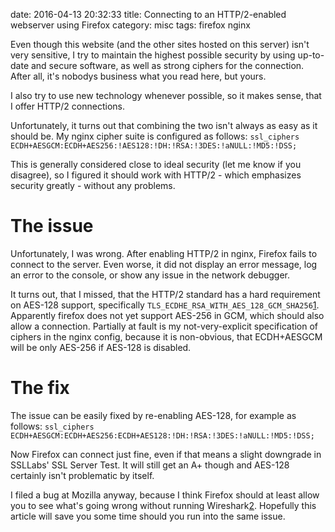 date: 2016-04-13 20:32:33
title: Connecting to an HTTP/2-enabled webserver using Firefox
category: misc
tags: firefox nginx

Even though this website (and the other sites hosted on this server) isn't very sensitive, I try to maintain the highest possible security by using up-to-date and secure software, as well as strong ciphers for the connection.
After all, it's nobodys business what you read here, but yours.

I also try to use new technology whenever possible, so it makes sense, that I offer HTTP/2 connections.


Unfortunately, it turns out that combining the two isn't always as easy as it should be.
My nginx cipher suite is configured as follows:
`ssl_ciphers ECDH+AESGCM:ECDH+AES256:!AES128:!DH:!RSA:!3DES:!aNULL:!MD5:!DSS;`

This is generally considered close to ideal security (let me know if you disagree), so I figured it should work with HTTP/2 - which emphasizes security greatly - without any problems.

The issue
=========

Unfortunately, I was wrong. After enabling HTTP/2 in nginx, Firefox fails to connect to the server.
Even worse, it did not display an error message, log an error to the console, or show any issue in the network debugger.

It turns out, that I missed, that the HTTP/2 standard has a hard requirement on AES-128 support, specifically `TLS_ECDHE_RSA_WITH_AES_128_GCM_SHA256`[1].
Apparently firefox does not yet support AES-256 in GCM, which should also allow a connection.
Partially at fault is my not-very-explicit specification of ciphers in the nginx config, because it is non-obvious, that ECDH+AESGCM will be only AES-256 if AES-128 is disabled.

The fix
=======

The issue can be easily fixed by re-enabling AES-128, for example as follows:
`ssl_ciphers ECDH+AESGCM:ECDH+AES256:ECDH+AES128:!DH:!RSA:!3DES:!aNULL:!MD5:!DSS;`

Now Firefox can connect just fine, even if that means a slight downgrade in SSLLabs' SSL Server Test.
It will still get an A+ though and AES-128 certainly isn't problematic by itself.

I filed a bug at Mozilla anyway, because I think Firefox should at least allow you to see what's going wrong without running Wireshark[2].
Hopefully this article will save you some time should you run into the same issue.

[1]: https://tools.ietf.org/html/rfc7540#section-9.2.2
[2]: https://bugzilla.mozilla.org/show_bug.cgi?id=1264379
